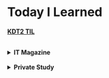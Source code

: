 # Today I Learned


<strong>[KDT2 TIL](kdt2_TIL/README.md)</strong>

<br>

<details>
<summary><strong>IT Magazine</strong></summary>

-   [API](IT_magazine/API.md)
-   [Computer Hardware](IT_magazine/computer_hardware.md)
-   [Database](IT_magazine/database.md)
-   [Framework & Library](IT_magazine/framework_library.md)

</details>

<br>

<details>
<summary><strong>Private Study</strong></summary>

-   

</details>
